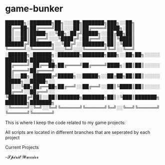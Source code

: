 # game-bunker

██████╗░███████╗██╗░░░██╗███████╗███╗░░██╗
██╔══██╗██╔════╝██║░░░██║██╔════╝████╗░██║
██║░░██║█████╗░░╚██╗░██╔╝█████╗░░██╔██╗██║
██║░░██║██╔══╝░░░╚████╔╝░██╔══╝░░██║╚████║
██████╔╝███████╗░░╚██╔╝░░███████╗██║░╚███║
╚═════╝░╚══════╝░░░╚═╝░░░╚══════╝╚═╝░░╚══╝  
░██████╗░██████╗░███████╗███████╗███╗░░██╗██╗░░░░░███████╗███████╗
██╔════╝░██╔══██╗██╔════╝██╔════╝████╗░██║██║░░░░░██╔════╝██╔════╝
██║░░██╗░██████╔╝█████╗░░█████╗░░██╔██╗██║██║░░░░░█████╗░░█████╗░░
██║░░╚██╗██╔══██╗██╔══╝░░██╔══╝░░██║╚████║██║░░░░░██╔══╝░░██╔══╝░░
╚██████╔╝██║░░██║███████╗███████╗██║░╚███║███████╗███████╗███████╗
░╚═════╝░╚═╝░░╚═╝╚══════╝╚══════╝╚═╝░░╚══╝╚══════╝╚══════╝╚══════╝



This is where I keep the code related to my game projects:

All scripts are located in different branches that are seperated by each project

Current Projects 

-𝓢𝓹𝓲𝓻𝓲𝓽 𝓦𝓪𝓻𝓻𝓲𝓸𝓻
